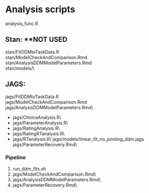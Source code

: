 
# Analysis scripts 

analysis_func.R

## Stan: **NOT USED
stan/FitDDMtoTaskData.R\
stan/ModelCheckAndComparison.Rmd\
stan/AnalysisDDMModelParameters.Rmd\
stan/models/\

## JAGS: 
jags/FitDDMtoTaskData.R\
jags/ModelCheckAndComparison.Rmd\
jags/AnalysisDDMModelParameters.Rmd\
  - jags/ChoiceAnalysis.R\   
  - jags/ParameterAnalysis.R\   
  - jags/RatingAnalysis.R\ 
  - jags/RatingRTanalysis.R\   
  - jags/RTanalysis.R\ 
jags/models/linear_fit_no_pooling_ddm.jags\
jags/ParameterRecovery.Rmd\


### Pipeline
1. run_ddm_fits.sh
2. jags/ModelCheckAndComparison.Rmd\
3. jags/AnalysisDDMModelParameters.Rmd\
4. jags/ParameterRecovery.Rmd\


